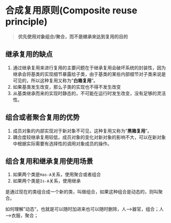 # 合成复用原则(Composite reuse principle)

> **优先使用对象组合/聚合，而不是继承来达到复用的目的**

## 继承复用的缺点

1. 通过继承复用来进行复用的主要问题在于继承复用会破坏系统的封装性，因为继承会将基类的实现细节暴露给子类，由于基类的某些内部细节对子类来说是可见的，所以这种复用又称为“**白箱复用**”。
2. 如果基类发生改变，那么子类的实现也不得不发生改变
3. 从基类继承而来的实现时静态的，不可能在运行时发生改变，没有足够的灵活性。

## 组合或者聚合复用的优势

1. 成员对象的内部实现对于新对象不可见，这种复用又称为“**黑箱复用**”。
2. 耦合度较继承复用较低，成员对象的变化对新对象的影响不大，可以在新对象中根据实际需要有选择性的调用对象成员的操作。

## 组合复用和继承复用使用场景

1. 如果两个类是`Has-A`关系，使用聚合或者组合
2. 如果两个类是`Is-A`关系，使用继承

是通过现在的类组合成一个新的类，叫做组合，如果这种组合是动态的，则叫聚合。

如何理解”动态“，也就是可以随时加进来也可以随时删除，人—>器官，组合；人—>衣服，聚合； 